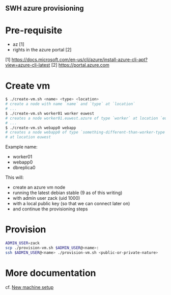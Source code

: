 SWH azure provisioning
-------------------------

# Pre-requisite

- az [1]
- rights in the azure portal [2]

[1] https://docs.microsoft.com/en-us/cli/azure/install-azure-cli-apt?view=azure-cli-latest
[2] https://portal.azure.com

# Create vm

``` sh
$ ./create-vm.sh <name> <type> <location>
# create a node with name `name` and `type` at `location`
# ...
$ ./create-vm.sh worker01 worker euwest
# creates a node worker01.euwest.azure of type `worker` at location `euwest` (default)
# ...
$ ./create-vm.sh webapp0 webapp
# creates a node webapp0 of type `something-different-than-worker-type`
# at location euwest
```

Example name:
- worker01
- webapp0
- dbreplica0

This will:
- create an azure vm node
- running the latest debian stable (9 as of this writing)
- with admin user zack (uid 1000)
- with a local public key (so that we can connect later on)
- and continue the provisioning steps

# Provision

``` sh
ADMIN_USER=zack
scp ./provision-vm.sh $ADMIN_USER@<name>:
ssh $ADMIN_USER@<name> ./provision-vm.sh <public-or-private-nature>
```

# More documentation

cf. [New machine setup](https://wiki.softwareheritage.org/index.php?title=New_machine_setup)
